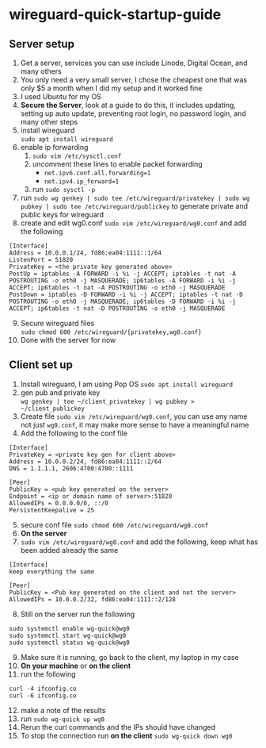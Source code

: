 # wireguard-quick-startup-guide

## Server setup
1. Get a server, services you can use include Linode, Digital Ocean, and many others
2. You only need a very small server, I chose the cheapest one that was only $5 a month when I did my setup and it worked fine
3. I used Ubuntu for my OS
4. __Secure the Server__, look at a guide to do this, it includes updating, setting up auto update, preventing root login, no password login, and many other steps
5. install wireguard<br>
  `sudo apt install wireguard`
6. enable ip forwarding
    1. `sudo vim /etc/sysctl.conf`
    2. uncomment these lines to enable packet forwarding
         - `net.ipv6.conf.all.forwarding=1`
         - `net.ipv4.ip_forward=1`
    3. run `sudo sysctl -p`
7. run `sudo wg genkey | sudo tee /etc/wireguard/privatekey | sudo wg pubkey | sudo tee /etc/wireguard/publickey` to generate private and public keys for wireguard
8. create and edit wg0.conf `sudo vim /etc/wireguard/wg0.conf` and add the following
```
[Interface]
Address = 10.0.0.1/24, fd86:ea04:1111::1/64
ListenPort = 51820
PrivateKey = <the private key generated above>
PostUp = iptables -A FORWARD -i %i -j ACCEPT; iptables -t nat -A POSTROUTING -o eth0 -j MASQUERADE; ip6tables -A FORWARD -i %i -j ACCEPT; ip6tables -t nat -A POSTROUTING -o eth0 -j MASQUERADE
PostDown = iptables -D FORWARD -i %i -j ACCEPT; iptables -t nat -D POSTROUTING -o eth0 -j MASQUERADE; ip6tables -D FORWARD -i %i -j ACCEPT; ip6tables -t nat -D POSTROUTING -o eth0 -j MASQUERADE
```
9. Secure wireguard files<br>
`sudo chmod 600 /etc/wireguard/{privatekey,wg0.conf}`
10. Done with the server for now
## Client set up
1. Install wireguard, I am using Pop OS `sudo apt install wireguard`
2. gen pub and private key<br>
`wg genkey | tee ~/client_privatekey | wg pubkey > ~/client_publickey`
3. Create file `sudo vim /etc/wireguard/wg0.conf`, you can use any name not just `wg0.conf`, it may make more sense to have a meaningful name
4. Add the following to the conf file
```
[Interface]
PrivateKey = <private key gen for client above>
Address = 10.0.0.2/24, fd86:ea04:1111::2/64
DNS = 1.1.1.1, 2606:4700:4700::1111

[Peer]
PublicKey = <pub key generated on the server>
Endpoint = <ip or domain name of server>:51820
AllowedIPs = 0.0.0.0/0, ::/0
PersistentKeepalive = 25
```
5. secure conf file `sudo chmod 600 /etc/wireguard/wg0.conf`
6. __On the server__
7. `sudo vim /etc/wireguard/wg0.conf` and add the following, keep what has been added already the same
```
[Interface]
keep everything the same

[Peer]
PublicKey = <Pub key generated on the client and not the server>
AllowedIPs = 10.0.0.2/32, fd86:ea04:1111::2/128
```
8. Still on the server run the following 
```
sudo systemctl enable wg-quick@wg0
sudo systemctl start wg-quick@wg0
sudo systemctl status wg-quick@wg0
```
9. Make sure it is running, go back to the client, my laptop in my case
10. __On your machine__ or __on the client__
11. run the following
```
curl -4 ifconfig.co
curl -6 ifconfig.co
```
12. make a note of the results
13. run `sudo wg-quick up wg0`
14. Rerun the curl commands and the IPs should have changed
15. To stop the connection run __on the client__ `sudo wg-quick down wg0`
